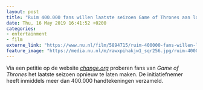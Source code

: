 ```yaml
---
layout: post
title: "Ruim 400.000 fans willen laatste seizoen Game of Thrones aan laten passen"
date: Thu, 16 May 2019 16:41:52 +0200
categories: 
- entertainment 
- film 
externe_link: "https://www.nu.nl/film/5894715/ruim-400000-fans-willen-laatste-seizoen-game-of-thrones-aan-laten-passen.html"
feature_image: "https://media.nu.nl/m/rawxpihakjw1_sqr256.jpg/ruim-400000-fans-willen-laatste-seizoen-game-of-thrones-aan-laten-passen.jpg"
---
```


Via een petitie op de website <em><a href="https://www.change.org/p/hbo-remake-game-of-thrones-season-8-with-competent-writers" target="_blank">change.org</a> </em>proberen fans van <em>Game of Thrones </em>het laatste seizoen opnieuw te laten maken. De initiatiefnemer heeft inmiddels meer dan 400.000 handtekeningen verzameld.
